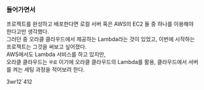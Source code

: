 ### 들어가면서

프로젝트를 완성하고 배포한다면 로컬 서버 혹은 AWS의 EC2 둘 중 하나를 이용해야 한다고만 생각했다.<br>
그러던 중 오라클 클라우드에서 제공하는 Lambda라는 것이 있었고, 이번에 시작하는 프로젝트는 그것을 써보고 싶어졌다.<br>
AWS에서도 Lambda 서비스를 하고 있지만,<br>
오라클 클라우드는 `무료` 이기에 오라클 클라우드의 Lambda를 활용, 클라우드에서 서버를 켜는 세팅 과정을 적어보려 한다.<br>

3wr12`412
